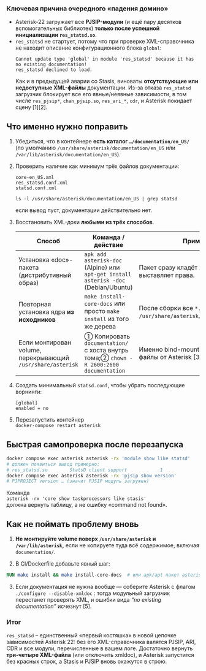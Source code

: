 ### Ключевая причина очередного «падения домино»

* Asterisk-22 загружает все **PJSIP-модули** (и ещё пару десятков вспомогательных библиотек) **только после успешной инициализации `res_statsd.so`**.  
* `res_statsd` не стартует, потому что при проверке XML-справочника не находит описание конфигурационного блока `global`:  
  ```
  Cannot update type 'global' in module 'res_statsd' because it has no existing documentation!
  res_statsd declined to load.
  ```
  Как и в предыдущей аварии со Stasis, виноваты **отсутствующие или недоступные XML-файлы** документации. Из-за отказа `res_statsd` загрузчик блокирует все его явные/неявные зависимости, в том числе `res_pjsip*`, `chan_pjsip.so`, `res_ari_*`, `cdr`, и Asterisk покидает сцену [1][2].

## Что именно нужно поправить

1. Убедиться, что в контейнере **есть каталог `…/documentation/en_US/`**  
   (по умолчанию `/usr/share/asterisk/documentation/en_US` или `/var/lib/asterisk/documentation/en_US`).

2. Проверить наличие как минимум трёх файлов документации:  

   ```
   core-en_US.xml
   res_statsd.conf.xml
   statsd.conf.xml
   ```

   ```
   ls -l /usr/share/asterisk/documentation/en_US | grep statsd
   ```

   если вывод пуст, документации действительно нет.

3. Восстановить XML-доки **любыми из трёх способов**.

   | Способ | Команда / действие | Примечание |
   |--------|-------------------|------------|
   | Установка «doc»-пакета (дистрибутивный образ) | `apk add asterisk-doc` (Alpine) или `apt-get install asterisk -doc` (Debian/Ubuntu) | Пакет сразу кладёт XML в нужный путь и выставляет права. |
   | Повторная установка ядра **из исходников** | `make install-core-docs` или просто `make install` из того же дерева | После сборки все `*.xml` копируются в `/usr/share/asterisk/documentation/en_US/`. |
   | Если монтирован volume, перекрывающий `/usr/share/asterisk` | ① Копировать `documentation/` с хоста внутрь тома;② `chown -R 2600:2600 documentation` | Именно bind-mount чаще всего «прячет» файлы от Asterisk [3][4]. |

4. Создать минимальный `statsd.conf`, чтобы убрать последующие ворнинги:  

   ```
   [global]
   enabled = no
   ```

5. Перезапустить контейнер  
   `docker-compose restart asterisk`

## Быстрая самопроверка после перезапуска

```bash
docker compose exec asterisk asterisk -rx 'module show like statsd'
# должен появиться вывод примерно:
# res_statsd.so        StatsD client support            1
docker compose exec asterisk asterisk -rx 'pjsip show version'
# PJPROJECT version … (значит PJSIP модуль загружен)
```

Команда  
`asterisk -rx 'core show taskprocessors like stasis'`  
должна вернуть таблицу, а не ошибку «command not found».

## Как не поймать проблему вновь

1. **Не монтируйте volume поверх `/usr/share/asterisk` и `/var/lib/asterisk`,** если не копируете туда всё содержимое, включая `documentation/`.

2. В CI/Dockerfile добавьте явный шаг:

```dockerfile
RUN make install && make install-core-docs  # или apk/apt пакет asterisk-doc
```

3. Если документация не нужна вообще — соберите Asterisk с флагом  
   `./configure --disable-xmldoc` : тогда модульный загрузчик перестанет проверять XML, и ошибки вида *“no existing documentation”* исчезнут [5].

### Итог

`res_statsd` – единственный «первый костяшка» в новой цепочке зависимостей Asterisk 22: без его XML-справочника валятся PJSIP, ARI, CDR и все модули, перечисленные в вашем логе. Достаточно вернуть **три-четыре XML-файла** (или отключить xmldoc), и Asterisk запустится без красных строк, а Stasis и PJSIP вновь окажутся в строю.